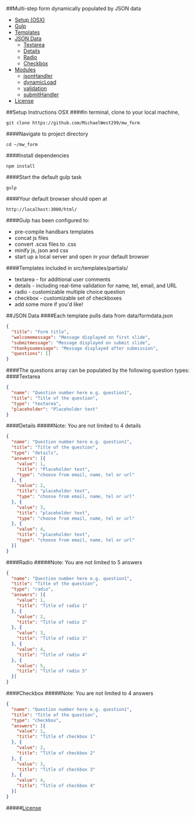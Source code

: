 ##Multi-step form dynamically populated by JSON data



* [Setup (OSX)](#setup-instructions-osx)
* [Gulp](#gulp-has-been-configured-to:)
* [Templates](#templates-included-in-src/templates/partials/)
* [JSON Data](#json-data)
  * [Textarea](#textarea)
  * [Details](#details)
  * [Radio](#radio)
  * [Checkbox](#checkbox)
* [Modules](#modules)
  * [jsonHandler](#jsonHandler)
  * [dynamicLoad](#dynamicLoad)
  * [validation](#validation)
  * [submitHandler](#submitHandler)
* [License](#license)

##Setup Instructions OSX
####In terminal, clone to your local machine,
```
git clone https://github.com/MichaelWest299/mw_form
```
####Navigate to project directory
```
cd ~/mw_form
```
####Install dependencies
```
npm install
```
####Start the default gulp task
```
gulp
```
####Your default browser should open at
```
http://localhost:3000/html/
```
####Gulp has been configured to:
- pre-compile handbars templates
- concat js files
- convert .scss files to .css
- minify js, json and css
- start up a local server and open in your default browser

####Templates included in src/templates/partials/
- textarea - for additional user comments
- details - including real-time validation for name, tel, email, and URL
- radio - customizable multiple choice question
- checkbox - customizable set of checkboxes
- add some more if you'd like!

##JSON Data
####Each template pulls data from data/formdata.json
```json
{
  "title": "Form title",
  "welcomemessage": "Message displayed on first slide",
  "submitmessage": "Message displayed on submit slide",
  "thankyoumessage": "Message displayed after submission",
  "questions": []
}
```
####The questions array can be populated by the following question types:
####Textarea
```json
{
  "name": "Question number here e.g. question1",
  "title": "Title of the question",
  "type": "textarea",
  "placeholder": "Placeholder text"
}
```
####Details
#####Note: You are not limited to 4 details
```json
{
  "name": "Question number here e.g. question1",
  "title": "Title of the question",
  "type": "details",
  "answers": [{
    "value": 1,
    "title": "Placeholder text",
    "type": "choose from email, name, tel or url"
  }, {
    "value": 2,
    "title": "placeholder text",
    "type": "choose from email, name, tel or url"
  }, {
    "value": 3,
    "title": "placeholder text",
    "type": "choose from email, name, tel or url"
  }, {
    "value": 4,
    "title": "placeholder text",
    "type": "choose from email, name, tel or url"
  }]
}
```

####Radio
#####Note: You are not limited to 5 answers
```json
{
  "name": "Question number here e.g. question1",
  "title": "Title of the question",
  "type": "radio",
  "answers": [{
    "value": 1,
    "title": "Title of radio 1"
  }, {
    "value": 2,
    "title": "Title of radio 2"
  }, {
    "value": 3,
    "title": "Title of radio 3"
  }, {
    "value": 4,
    "title": "Title of radio 4"
  }, {
    "value": 5,
    "title": "Title of radio 5"
  }]
}
```

####Checkbox
#####Note: You are not limited to 4 answers
```json
{
  "name": "Question number here e.g. question1",
  "title": "Title of the question",
  "type": "checkbox",
  "answers": [{
    "value": 1,
    "title": "Title of checkbox 1"
  }, {
    "value": 2,
    "title": "Title of checkbox 2"
  }, {
    "value": 3,
    "title": "Title of checkbox 3"
  }, {
    "value": 4,
    "title": "Title of checkbox 4"
  }]
}
```

#####[License](LICENSE)
